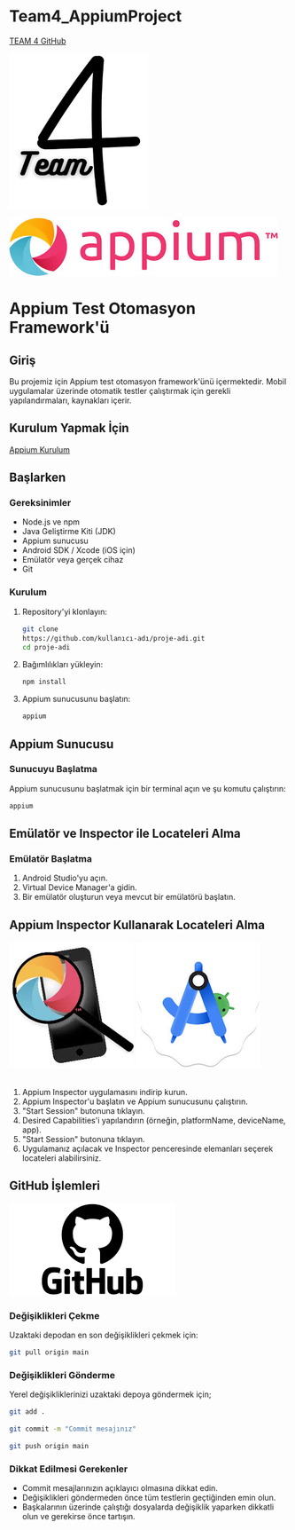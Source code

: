# Team4_AppiumProject
[TEAM 4 GitHub](https://github.com/ahmetglmk/Team4_AppiumProject)

<img src="https://github.com/ahmetglmk/Team4_AppiumProject/blob/main/Team4.png?raw=true" alt="alt text" width="250" height="280">

![img.png](img.png)
# Appium Test Otomasyon Framework'ü

## Giriş

Bu projemiz için Appium test otomasyon framework'ünü içermektedir. Mobil uygulamalar üzerinde otomatik testler çalıştırmak için gerekli yapılandırmaları, kaynakları içerir.

## Kurulum Yapmak İçin
[Appium Kurulum](https://www.youtube.com/watch?v=mcbCp2sLRzw&t=1770s)

## Başlarken

### Gereksinimler

- Node.js ve npm
- Java Geliştirme Kiti (JDK)
- Appium sunucusu
- Android SDK / Xcode (iOS için)
- Emülatör veya gerçek cihaz
- Git

### Kurulum

1. Repository'yi klonlayın:

   ```bash
   git clone 
   https://github.com/kullanıcı-adı/proje-adi.git 
   cd proje-adi
   ```


2. Bağımlılıkları yükleyin:

   ```bash
   npm install
   ```


3. Appium sunucusunu başlatın:

   ```bash
   appium
   ```


## Appium Sunucusu

### Sunucuyu Başlatma

Appium sunucusunu başlatmak için bir terminal açın ve şu komutu çalıştırın:

   ```bash
   appium
   ```


## Emülatör ve Inspector ile Locateleri Alma

### Emülatör Başlatma

1. Android Studio'yu açın.
2. Virtual Device Manager'a gidin.
3. Bir emülatör oluşturun veya mevcut bir emülatörü başlatın.


## Appium Inspector Kullanarak Locateleri Alma
###### ![img_1.png](img_1.png) ![img_2.png](img_2.png)
1. Appium Inspector uygulamasını indirip kurun.
2. Appium Inspector'u başlatın ve Appium sunucusunu çalıştırın.
3. "Start Session" butonuna tıklayın.
4. Desired Capabilities'i yapılandırın (örneğin, platformName, deviceName, app).
5. "Start Session" butonuna tıklayın.
6. Uygulamanız açılacak ve Inspector penceresinde elemanları seçerek locateleri alabilirsiniz.


## GitHub İşlemleri
![img_4.png](img_4.png)

### Değişiklikleri Çekme
Uzaktaki depodan en son değişiklikleri çekmek için:

   ```bash
   git pull origin main
   ```


### Değişiklikleri Gönderme
Yerel değişikliklerinizi uzaktaki depoya göndermek için;

   ```bash
   git add .
   ```


   ```bash
   git commit -m "Commit mesajınız"
   ```

   ```bash
   git push origin main
   ```


### Dikkat Edilmesi Gerekenler
- Commit mesajlarınızın açıklayıcı olmasına dikkat edin.
- Değişiklikleri göndermeden önce tüm testlerin geçtiğinden emin olun.
- Başkalarının üzerinde çalıştığı dosyalarda değişiklik yaparken dikkatli olun ve gerekirse önce tartışın.